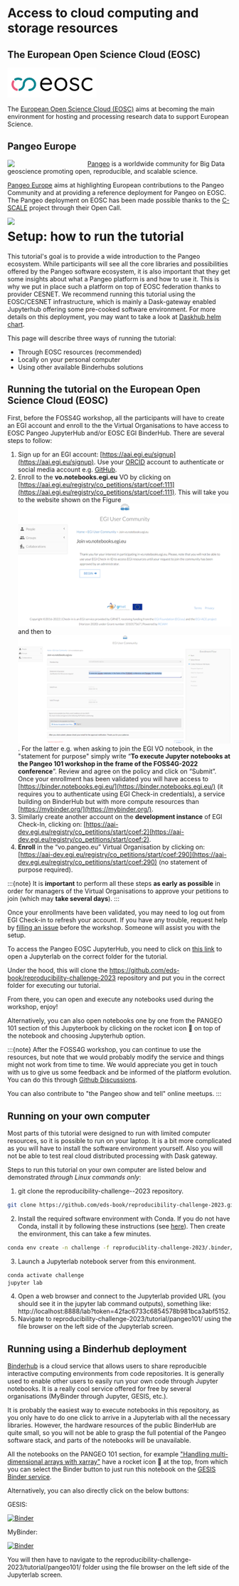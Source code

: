 # Access to cloud computing and storage resources


## The European Open Science Cloud (EOSC)

![EOSC logo](../figures/EOSC_logo-small.png)

The [European Open Science Cloud (EOSC)](https://eosc-portal.eu/about/eosc) aims at becoming the main environment for hosting and processing research data to support European Science. 

## Pangeo Europe 

<img src="https://github.com/eds-book/reproducibility-challenge-2023/raw/main/challenge/figures/pangeo_name_logo.png" width="180" align="Left" /></a>

[Pangeo](https://pangeo.io/) is a worldwide community for Big Data geoscience promoting open, reproducible, and scalable science. 

[Pangeo Europe](https://pangeo.io/meeting-notes.html) aims at highlighting European contributions to the Pangeo Community and at providing a reference deployment for Pangeo on EOSC. 
The Pangeo deployment on EOSC has been made possible thanks to the [C-SCALE](https://c-scale.eu) project through their Open Call.

<img src="https://github.com/eds-book/reproducibility-challenge-2023/raw/main/challenge/figures/logo-c-scale-vertical-blue.png" width="180" align="Left" />

# Setup: how to run the tutorial

This tutorial's goal is to provide a wide introduction to the Pangeo ecosystem. 
While participants will see all the core libraries and possibilities offered by the Pangeo software ecosystem, it is also important that they get some insights about what a Pangeo platform is and how to use it. 
This is why we put in place such a platform on top of EOSC federation thanks to provider CESNET. 
We recommend running this tutorial using the EOSC/CESNET infrastructure, which is mainly a Dask-gateway enabled Jupyterhub offering some pre-cooked software environment. 
For more details on this deployment, you may want to take a look at [Daskhub helm chart](https://github.com/dask/helm-chart/tree/main/daskhub).

This page will describe three ways of running the tutorial:

- Through EOSC resources (recommended)
- Locally on your personal computer
- Using other available Binderhubs solutions

## Running the tutorial on the European Open Science Cloud (EOSC) 

First, before the FOSS4G workshop, all the participants will have to create an EGI account and enroll to the the Virtual Organisations to have access to EOSC Pangeo JupyterHub and/or EOSC EGI BinderHub.
There are several steps to follow:

1. Sign up for an EGI account:  [https://aai.egi.eu/signup](https://aai.egi.eu/signup). Use your [ORCID](https://orcid.org/) account to authenticate or social media account e.g. [GitHub](https://github.com/).
2. Enroll to the **vo.notebooks.egi.eu** VO by clicking on [https://aai.egi.eu/registry/co_petitions/start/coef:111](https://aai.egi.eu/registry/co_petitions/start/coef:111). This will take you to the website shown on the Figure ![EGI account](../figures/EGI-VO.png) and then to ![EGI join VO notebook](../figures/EGI-join-VO.png). For the latter e.g. when asking to join the EGI VO notebook,  in the "statement for purpose" simply write “**To execute Jupyter notebooks at the Pangeo 101 workshop in the frame of the FOSS4G-2022 conference**”. Review and agree on the policy and click on “Submit”. Once your enrollment has been validated you will have access to [https://binder.notebooks.egi.eu/](https://binder.notebooks.egi.eu/) (it requires you to authenticate using EGI Check-in credentials), a service building on BinderHub but with more compute resources than [https://mybinder.org/](https://mybinder.org/). 
3. Similarly create another account on the **development instance** of EGI Check-In, clicking on: [https://aai-dev.egi.eu/registry/co_petitions/start/coef:2](https://aai-dev.egi.eu/registry/co_petitions/start/coef:2).
4. **Enroll** in the “vo.pangeo.eu” Virtual Organisation by clicking on: [https://aai-dev.egi.eu/registry/co_petitions/start/coef:290](https://aai-dev.egi.eu/registry/co_petitions/start/coef:290) (no statement of purpose required).


:::{note}
It is **important** to perform all these steps **as early as possible** in order for managers of the Virtual Organisations to approve your petitions to join (which may **take several days**).
:::

Once your enrollments have been validated, you may need to log out from EGI Check-in to refresh your account. If you have any trouble, request help by [filling an issue](https://github.com/eds-book/reproducibility-challenge-2023/issues/new) before the workshop. Someone will assist you with the setup.


To access the Pangeo EOSC JupyterHub, you need to click on [this link](https://eds-book.vm.fedcloud.eu/jupyterhub/hub/user-redirect/git-pull?repo=https%3A//github.com/eds-book/reproducibility-challenge-2023&urlpath=lab/tree/reproducibility-challenge-2023/tutorial/pangeo101/&branch=main) to open a Jupyterlab on the correct folder for the tutorial.

Under the hood, this will clone the https://github.com/eds-book/reproducibility-challenge-2023 repository and put you in the correct folder for executing our tutorial.

From there, you can open and execute any notebooks used during the workshop, enjoy!

Alternatively, you can also open notebooks one by one from the PANGEO 101 section of this Jupyterbook by clicking on the rocket icon 🚀 on top of the notebook and choosing Jupyterhub option.

:::{note}
After the FOSS4G workshop, you can continue to use the resources, but note that we would probably modify the service and things might not work from time to time. 
We would appreciate you get in touch with us to give us some feedback and be informed of the platform evolution. You can do this through [Github Discussions](https://github.com/eds-book/reproducibility-challenge-2023/discussions).

You can also contribute to "the Pangeo show and tell" online meetups.
:::


## Running on your own computer

Most parts of this tutorial were designed to run with limited computer resources, so it is possible to run on your laptop.
It is a bit more complicated as you will have to install the software environment yourself. Also you will not be able to test real cloud distributed processing with Dask gateway.

Steps to run this tutorial on your own computer are listed below and demonstrated _through Linux commands only_:

1. git clone the reproducibility-challenge--2023 repository.
```bash
git clone https://github.com/eds-book/reproducibility-challenge-2023.git
```
2. Install the required software environment with Conda. If you do not have Conda, install it by following these instructions (see [here](https://docs.conda.io/en/latest/miniconda.html)). Then create the environment, this can take a few minutes.
```bash
conda env create -n challenge -f reproduciblity-challenge-2023/.binder/environment.yml
```
3. Launch a Jupyterlab notebook server from this environment.
```bash
conda activate challenge
jupyter lab
```
4. Open a web browser and connect to the Jupyterlab provided URL (you should see it in the jupyter lab command outputs), something like: http://localhost:8888/lab?token=42fac6733c6854578b981bca3abf5152.
5. Navigate to reproducibility-challenge-2023/tutorial/pangeo101/ using the file browser on the left side of the Jupyterlab screen.

## Running using a Binderhub deployment

[Binderhub](https://binderhub.readthedocs.io/en/latest/) is a cloud service that allows users to share reproducible interactive computing environments from code repositories. It is generally used to enable other users to easily run your own code through Jupyter notebooks. 
It is a really cool service offered for free by several organisations (MyBinder through Jupyter, GESIS, etc.).

It is probably the easiest way to execute notebooks in this repository, as you only have to do one click to arrive in a Jupyterlab with all the necessary libraries.
However, the hardware resources of the public BinderHub are quite small, so you will not be able to grasp the full potential of the Pangeo software stack, and parts of the notebooks will be unavailable.

All the notebooks on the PANGEO 101 section, for example ["Handling multi-dimensional arrays with xarray"](../pangeo101/xarray_introduction) have a rocket icon 🚀 at the top, from which you can select the Binder button to just run this notebook on the [GESIS Binder service](https://notebooks.gesis.org/binder/).

Alternatively, you can also directly click on the below buttons:

GESIS:

[![Binder](https://mybinder.org/badge_logo.svg)](https://notebooks.gesis.org/binder/v2/gh/ds-book/reproducibility-challenge-2023/HEAD)

MyBinder:

[![Binder](https://mybinder.org/badge_logo.svg)](https://mybinder.org/v2/gh/eds-book/reproducibility-challenge-2023/HEAD)

You will then have to navigate to the reproducibility-challenge-2023/tutorial/pangeo101/ folder using the file browser on the left side of the Jupyterlab screen.

